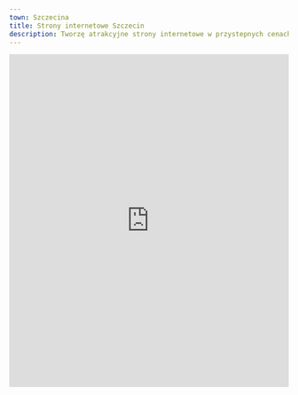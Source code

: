 ```yaml
---
town: Szczecina
title: Strony internetowe Szczecin
description: Tworzę atrakcyjne strony internetowe w przystepnych cenach dla firm ze Szczecina. Zadzwoń do mnie +48 788 660 190
---
```


<iframe src="https://www.google.com/maps/embed?pb=!1m18!1m12!1m3!1d152138.45478592245!2d14.459819303092594!3d53.4297873997004!2m3!1f0!2f0!3f0!3m2!1i1024!2i768!4f13.1!3m3!1m2!1s0x47aa093800d3a759%3A0xa95adc4e5f8ac4f3!2sSzczecin!5e0!3m2!1spl!2spl!4v1682842106631!5m2!1spl!2spl" width="100%" height="600" style="border:0;" allowfullscreen="" loading="lazy" referrerpolicy="no-referrer-when-downgrade"></iframe>
